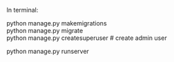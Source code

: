 In terminal:

python manage.py makemigrations           
python manage.py migrate                  
python manage.py createsuperuser          # create admin user

python manage.py runserver                

